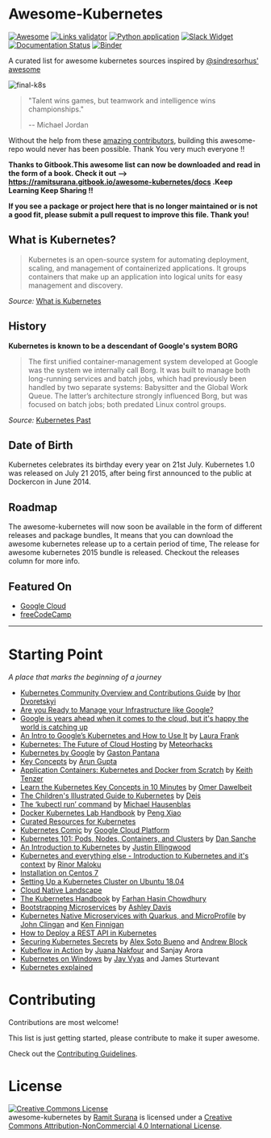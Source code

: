 Awesome-Kubernetes
=======================================================================

[![Awesome](https://cdn.rawgit.com/sindresorhus/awesome/d7305f38d29fed78fa85652e3a63e154dd8e8829/media/badge.svg)](https://github.com/sindresorhus/awesome)
[![Links validator](https://github.com/ramitsurana/awesome-kubernetes/actions/workflows/links.yaml/badge.svg)](https://github.com/ramitsurana/awesome-kubernetes/actions/workflows/links.yaml)
[![Python application](https://github.com/ramitsurana/awesome-kubernetes/actions/workflows/main.yml/badge.svg)](https://github.com/ramitsurana/awesome-kubernetes/actions/workflows/main.yml)
[![Slack Widget](https://img.shields.io/badge/Slack-Channel-blue.svg?style=flat-square)](https://kubernetes.slack.com/messages/awesome-kubernetes)
[![Documentation Status](https://readthedocs.org/projects/awesome-kubernetes-by-ramitsurana/badge/?version=latest)](https://awesome-kubernetes-by-ramitsurana.readthedocs.io/en/latest/?badge=latest)
[![Binder](https://mybinder.org/badge_logo.svg)](https://mybinder.org/v2/gh/ramitsurana/awesome-kubernetes/master)

A curated list for awesome kubernetes sources inspired by [@sindresorhus' awesome](https://github.com/sindresorhus/awesome)

![final-k8s](https://cloud.githubusercontent.com/assets/8342133/26794201/62c1a006-4a3e-11e7-8bf9-4449814648f2.png)

> "Talent wins games, but teamwork and intelligence wins championships."
>
> -- Michael Jordan

Without the help from these [amazing contributors](https://github.com/ramitsurana/awesome-kubernetes/graphs/contributors),
building this awesome-repo would never has been possible. Thank You very much everyone !!

**Thanks to Gitbook.This awesome list can now be downloaded and read in the form of a book. Check it out -->  https://ramitsurana.gitbook.io/awesome-kubernetes/docs .Keep Learning Keep Sharing !!**

**If you see a package or project here that is no longer maintained or is not a good fit, please submit a pull request to improve this file. Thank you!**

## What is Kubernetes?

> Kubernetes is an open-source system for automating deployment, scaling, and management of containerized applications.
It groups containers that make up an application into logical units for easy management and discovery.

_Source:_ [What is Kubernetes](http://kubernetes.io/)


## History

**Kubernetes is known to be a descendant of Google's system BORG**

> The first unified container-management system developed at Google was the system we internally call Borg.
It was built to manage both long-running services and batch jobs, which had previously been handled by two separate
systems: Babysitter and the Global Work Queue. The latter’s architecture strongly influenced Borg, but was focused on
batch jobs; both predated Linux control groups.

_Source:_ [Kubernetes Past](http://research.google.com/pubs/archive/44843.pdf)

## Date of Birth

Kubernetes celebrates its birthday every year on 21st July. Kubernetes 1.0 was released on July 21 2015, after being first announced to the public at Dockercon in June 2014.

## Roadmap

The awesome-kubernetes will now soon be available in the form of different releases and package bundles, It means that you can
download the awesome kubernetes release up to a certain period of time, The release for awesome kubernetes 2015 bundle is released. Checkout the releases column for more info.

## Featured On

- [Google Cloud](https://cloud.google.com/community/)
- [freeCodeCamp](https://www.freecodecamp.org/news/a-friendly-introduction-to-kubernetes-670c50ce4542/)

-----------------------------------------------------------------------

Starting Point
=======================================================================

*A place that marks the beginning of a journey*

* [Kubernetes Community Overview and Contributions Guide](https://docs.gle.com/presentation/d/1JqcALpsg07eH665ZXQrIvOcin6SzzsIUjMRRVivrZMg/edit?usp=sharing) by [Ihor Dvoretskyi](https://twitter.com/idvoretskyi/)
* [Are you Ready to Manage your Infrastructure like Google?](http://blog.jetstack.io/blog/k8s-getting-started-part1/)
* [Google is years ahead when it comes to the cloud, but it's happy the world is catching up](http://www.businessinsider.in/Google-is-years-ahead-when-it-comes-to-the-cloud-but-its-happy-the-world-is-catching-up/articleshow/47793327.cms)
* [An Intro to Google’s Kubernetes and How to Use It](http://www.ctl.io/developers/blog/post/what-is-kubernetes-and-how-to-use-it/) by [Laura Frank](https://twitter.com/rhein_wein)
* [Kubernetes: The Future of Cloud Hosting](https://github.com/meteorhacks/meteorhacks.github.io/blob/master/_posts/2015-04-22-learn-kubernetes-the-future-of-the-cloud.md) by [Meteorhacks](https://twitter.com/meteorhacks)
* [Kubernetes by Google](http://thevirtualizationguy.wordpress.com/tag/kubernetes/) by [Gaston Pantana](https://twitter.com/GastonPantana)
* [Key Concepts](http://blog.arungupta.me/key-concepts-kubernetes/) by [Arun Gupta](https://twitter.com/arungupta)
* [Application Containers: Kubernetes and Docker from Scratch](https://keithtenzer.com/containers/application-containers-kubernetes-and-docker-from-scratch/) by [Keith Tenzer](https://twitter.com/keithtenzer)
* [Learn the Kubernetes Key Concepts in 10 Minutes](http://omerio.com/2015/12/18/learn-the-kubernetes-key-concepts-in-10-minutes/) by [Omer Dawelbeit](https://twitter.com/omerio)
* [The Children's Illustrated Guide to Kubernetes](https://kubernetes.io/blog/2016/06/illustrated-childrens-guide-to-kubernetes/) by [Deis](https://github.com/deis)
* [The ‘kubectl run’ command](http://medium.com/@mhausenblas/the-kubectl-run-command-27c68de5cb76#.mlwi5an7o) by [Michael Hausenblas](https://twitter.com/mhausenblas)
* [Docker Kubernetes Lab Handbook](https://github.com/xiaopeng163/docker-k8s-lab) by [Peng Xiao](https://twitter.com/xiaopeng163)
* [Curated Resources for Kubernetes](https://hackr.io/tutorials/learn-kubernetes)
* [Kubernetes Comic](https://cloud.google.com/kubernetes-engine/kubernetes-comic/) by [Google Cloud Platform](https://cloud.google.com/)
* [Kubernetes 101: Pods, Nodes, Containers, and Clusters](https://medium.com/google-cloud/kubernetes-101-pods-nodes-containers-and-clusters-c1509e409e16) by [Dan Sanche](https://medium.com/@sanche)
* [An Introduction to Kubernetes](http://www.digitalocean.com/community/tutorials/an-introduction-to-kubernetes) by [Justin Ellingwood](https://twitter.com/jmellingwood)
* [Kubernetes and everything else - Introduction to Kubernetes and it's context](https://rinormaloku.com/introduction-application-architecture/) by [Rinor Maloku](https://twitter.com/rinormaloku)
* [Installation on Centos 7](http://severalnines.com/blog/installing-kubernetes-cluster-minions-centos7-manage-pods-services)
* [Setting Up a Kubernetes Cluster on Ubuntu 18.04](https://mherman.org/blog/2018/08/20/setting-up-a-kubernetes-cluster-on-ubuntu/)
* [Cloud Native Landscape](https://landscape.cncf.io/)
* [The Kubernetes Handbook](https://www.freecodecamp.org/news/the-kubernetes-handbook/) by [Farhan Hasin Chowdhury](https://twitter.com/frhnhsin)
* [Bootstrapping Microservices](https://www.manning.com/books/bootstrapping-microservices-with-docker-kubernetes-and-terraform) by [Ashley Davis](https://twitter.com/ashleydavis75)
* [Kubernetes Native Microservices with Quarkus, and MicroProfile](https://www.manning.com/books/kubernetes-native-microservices-with-quarkus-and-microprofile) by [John Clingan](https://twitter.com/jclingan) and [Ken Finnigan](https://twitter.com/kenfinnigan)
* [How to Deploy a REST API in Kubernetes](https://www.loginradius.com/blog/async/rest-api-kubernetes/)
* [Securing Kubernetes Secrets](https://www.manning.com/books/securing-kubernetes-secrets) by [Alex Soto Bueno](https://github.com/lordofthejars) and [Andrew Block](https://github.com/sabre1041)
* [Kubeflow in Action](https://www.manning.com/books/kubeflow-in-action) by [Juana Nakfour](https://twitter.com/nak4red) and Sanjay Arora
* [Kubernetes on Windows](https://www.manning.com/books/kubernetes-on-windows) by [Jay Vyas](https://twitter.com/jayunit100) and James Sturtevant
* [Kubernetes explained](https://blog.brainboard.co/kubernetes-explained)

Contributing
=======================================================================

Contributions are most welcome!

This list is just getting started, please contribute to make it super awesome.

Check out the [Contributing Guidelines](https://github.com/ramitsurana/awesome-kubernetes/blob/master/docs/guidelines/CONTRIBUTING.md).


License
=======================================================================

<a rel="license" href="http://creativecommons.org/licenses/"><img alt="Creative Commons License" style="border-width:0" src="https://i.creativecommons.org/l/by-nc/4.0/88x31.png" /></a><br /><span xmlns:dct="http://purl.org/dc/terms/" href="http://purl.org/dc/dcmitype/InteractiveResource" property="dct:title" rel="dct:type">awesome-kubernetes</span> by <a xmlns:cc="http://creativecommons.org" href="http://www.linkedin.com/in/ramitsurana" property="cc:attributionName" rel="cc:attributionURL">Ramit Surana</a> is licensed under a <a rel="license" href="http://creativecommons.org/licenses/">Creative Commons Attribution-NonCommercial 4.0 International License</a>.
